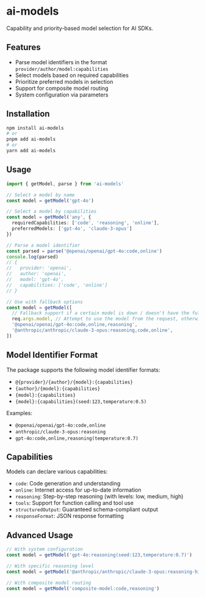 # ai-models

Capability and priority-based model selection for AI SDKs.

## Features

- Parse model identifiers in the format `provider/author/model:capabilities`
- Select models based on required capabilities
- Prioritize preferred models in selection
- Support for composite model routing
- System configuration via parameters

## Installation

```bash
npm install ai-models
# or
pnpm add ai-models
# or
yarn add ai-models
```

## Usage

```ts
import { getModel, parse } from 'ai-models'

// Select a model by name
const model = getModel('gpt-4o')

// Select a model by capabilities
const model = getModel('any', { 
  requiredCapabilities: ['code', 'reasoning', 'online'],
  preferredModels: ['gpt-4o', 'claude-3-opus']
})

// Parse a model identifier
const parsed = parse('@openai/openai/gpt-4o:code,online')
console.log(parsed)
// {
//   provider: 'openai',
//   author: 'openai',
//   model: 'gpt-4o',
//   capabilities: ['code', 'online']
// }

// Use with fallback options
const model = getModel([
  // Fallback support if a certain model is down / doesn't have the full capabilities
  req.args.model, // Attempt to use the model from the request, otherwise fallback to the next one
  '@openai/openai/gpt-4o:code,online,reasoning',
  '@anthropic/anthropic/claude-3-opus:reasoning,code,online',
])
```

## Model Identifier Format

The package supports the following model identifier formats:

- `@{provider}/{author}/{model}:{capabilities}`
- `{author}/{model}:{capabilities}`
- `{model}:{capabilities}`
- `{model}:{capabilities}(seed:123,temperature:0.5)`

Examples:
- `@openai/openai/gpt-4o:code,online`
- `anthropic/claude-3-opus:reasoning`
- `gpt-4o:code,online,reasoning(temperature:0.7)`

## Capabilities

Models can declare various capabilities:

- `code`: Code generation and understanding
- `online`: Internet access for up-to-date information
- `reasoning`: Step-by-step reasoning (with levels: low, medium, high)
- `tools`: Support for function calling and tool use
- `structuredOutput`: Guaranteed schema-compliant output
- `responseFormat`: JSON response formatting

## Advanced Usage

```ts
// With system configuration
const model = getModel('gpt-4o:reasoning(seed:123,temperature:0.7)')

// With specific reasoning level
const model = getModel('@anthropic/anthropic/claude-3-opus:reasoning-high')

// With composite model routing
const model = getModel('composite-model:code,reasoning')
```
